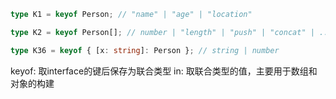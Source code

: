 ```ts
type K1 = keyof Person; // "name" | "age" | "location"

type K2 = keyof Person[]; // number | "length" | "push" | "concat" | ...

type K36 = keyof { [x: string]: Person }; // string | number
```


keyof: 取interface的键后保存为联合类型
 in: 取联合类型的值，主要用于数组和对象的构建